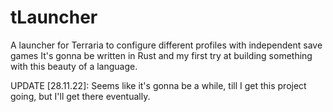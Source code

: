 # tLauncher
A launcher for Terraria to configure different profiles with independent save games
It's gonna be written in Rust and my first try at building something with this beauty of a language.

UPDATE [28.11.22]: Seems like it's gonna be a while, till I get this project going, but I'll get there eventually.
